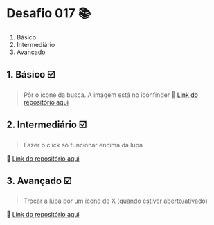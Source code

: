 # Desafio 017 :books:

1. Básico
2. Intermediário
3. Avançado

## 1. Básico :ballot_box_with_check:

> Pôr o ícone da busca. A imagem está no iconfinder
> :memo: [Link do repositório aqui](https://github.com/StefanyVasc/loja-fone/commit/d7a98ac37d52fdcf3056da388f9687d0eabbcd99)

## 2. Intermediário :ballot_box_with_check:

> Fazer o click só funcionar encima da lupa

:memo: [Link do repositório aqui]()

## 3. Avançado :ballot_box_with_check:

> Trocar a lupa por um ícone de X (quando estiver aberto/ativado)

:memo: [Link do repositório aqui]()
